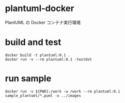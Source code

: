 # plantuml-docker

PlantUML の Docker コンテナ実行環境

# build and test

```
docker build -t plantuml:0.1 .
docker run -v --rm plantuml:0.1 -testdot
```

# run sample

```
docker run -v ${PWD}:/work -w /work --rm plantuml:0.1 sample_plantuml/*.puml -o ../images
```
